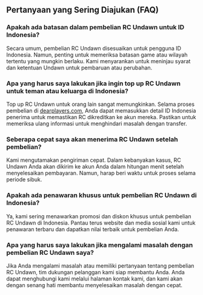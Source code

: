 ## Pertanyaan yang Sering Diajukan (FAQ)

### Apakah ada batasan dalam pembelian RC Undawn untuk ID Indonesia?
Secara umum, pembelian RC Undawn disesuaikan untuk pengguna ID Indonesia. Namun, penting untuk memeriksa batasan game atau wilayah tertentu yang mungkin berlaku. Kami menyarankan untuk meninjau syarat dan ketentuan Undawn untuk pembaruan atau perubahan.

### Apa yang harus saya lakukan jika ingin top up RC Undawn untuk teman atau keluarga di Indonesia?
Top up RC Undawn untuk orang lain sangat memungkinkan. Selama proses pembelian di [dearplayers.com](https://www.dearplayers.com/{{channel}}/products/garena-undawn "Beli RC Undawn"), Anda dapat memasukkan detail ID Indonesia penerima untuk memastikan RC dikreditkan ke akun mereka. Pastikan untuk memeriksa ulang informasi untuk menghindari masalah dengan transfer.

### Seberapa cepat saya akan menerima RC Undawn setelah pembelian?
Kami mengutamakan pengiriman cepat. Dalam kebanyakan kasus, RC Undawn Anda akan dikirim ke akun Anda dalam hitungan menit setelah menyelesaikan pembayaran. Namun, harap beri waktu untuk proses selama periode sibuk.

### Apakah ada penawaran khusus untuk pembelian RC Undawn di Indonesia?
Ya, kami sering menawarkan promosi dan diskon khusus untuk pembelian RC Undawn di Indonesia. Pantau terus website dan media sosial kami untuk penawaran terbaru dan dapatkan nilai terbaik untuk pembelian Anda.

### Apa yang harus saya lakukan jika mengalami masalah dengan pembelian RC Undawn saya?
Jika Anda mengalami masalah atau memiliki pertanyaan tentang pembelian RC Undawn, tim dukungan pelanggan kami siap membantu Anda. Anda dapat menghubungi kami melalui halaman kontak kami, dan kami akan dengan senang hati membantu menyelesaikan masalah dengan cepat. 